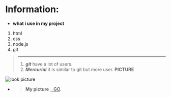 # Information:
* **what i use in my project**
1. html
2. css
3. node.js
4. git 
> ****
> 1. ***git*** have a lot of users.
> 2. ***Mercurial*** it is similar to git but more user.
**PICTURE**

![look picture](./src/IMAGE%20(28).png)


* > **My picture** **_**[ GO](https://https://www.figma.com/design/rTTKRK2SkgwjlluWr0fPpE/Woodendot?node-id=1-2&t=2LSUvVjySlJARZQC-0).
